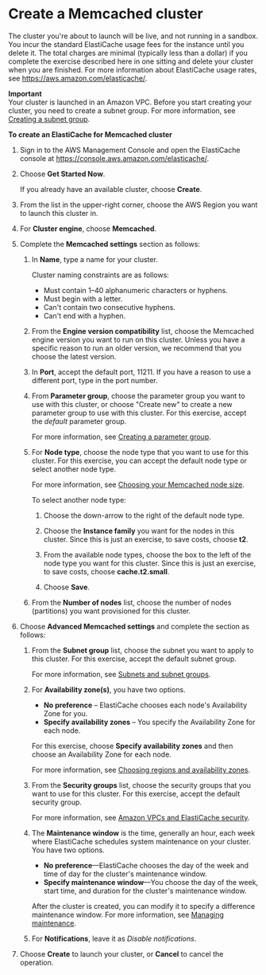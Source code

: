 # Create a Memcached cluster<a name="GettingStarted.CreateCluster"></a>

The cluster you're about to launch will be live, and not running in a sandbox\. You incur the standard ElastiCache usage fees for the instance until you delete it\. The total charges are minimal \(typically less than a dollar\) if you complete the exercise described here in one sitting and delete your cluster when you are finished\. For more information about ElastiCache usage rates, see [https://aws\.amazon\.com/elasticache/](https://aws.amazon.com/elasticache/)\.

**Important**  
Your cluster is launched in an Amazon VPC\. Before you start creating your cluster, you need to create a subnet group\. For more information, see [Creating a subnet group](SubnetGroups.Creating.md)\.

**To create an ElastiCache for Memcached cluster**

1. Sign in to the AWS Management Console and open the ElastiCache console at [ https://console\.aws\.amazon\.com/elasticache/](https://console.aws.amazon.com/elasticache/)\.

1. Choose **Get Started Now**\.

   If you already have an available cluster, choose **Create**\.

1. From the list in the upper\-right corner, choose the AWS Region you want to launch this cluster in\.

1. For **Cluster engine**, choose **Memcached**\.

1. Complete the **Memcached settings** section as follows:

   1. In **Name**, type a name for your cluster\.

      Cluster naming constraints are as follows:
      + Must contain 1–40 alphanumeric characters or hyphens\.
      + Must begin with a letter\.
      + Can't contain two consecutive hyphens\.
      + Can't end with a hyphen\.

   1. From the **Engine version compatibility** list, choose the Memcached engine version you want to run on this cluster\. Unless you have a specific reason to run an older version, we recommend that you choose the latest version\.

   1. In **Port**, accept the default port, 11211\. If you have a reason to use a different port, type in the port number\.

   1. From **Parameter group**, choose the parameter group you want to use with this cluster, or choose "Create new" to create a new parameter group to use with this cluster\. For this exercise, accept the *default* parameter group\.

      For more information, see [Creating a parameter group](ParameterGroups.Creating.md)\.

   1. For **Node type**, choose the node type that you want to use for this cluster\. For this exercise, you can accept the default node type or select another node type\.

      For more information, see [Choosing your Memcached node size](nodes-select-size.md#CacheNodes.SelectSize)\.

      To select another node type:

      1. Choose the down\-arrow to the right of the default node type\.

      1. Choose the **Instance family** you want for the nodes in this cluster\. Since this is just an exercise, to save costs, choose **t2**\.

      1. From the available node types, choose the box to the left of the node type you want for this cluster\. Since this is just an exercise, to save costs, choose **cache\.t2\.small**\.

      1. Choose **Save**\.

   1. From the **Number of nodes** list, choose the number of nodes \(partitions\) you want provisioned for this cluster\.

1. Choose **Advanced Memcached settings** and complete the section as follows:

   1. From the **Subnet group** list, choose the subnet you want to apply to this cluster\. For this exercise, accept the default subnet group\.

      For more information, see [Subnets and subnet groups](SubnetGroups.md)\.

   1. For **Availability zone\(s\)**, you have two options\.
      + **No preference** – ElastiCache chooses each node's Availability Zone for you\.
      + **Specify availability zones** – You specify the Availability Zone for each node\.

      For this exercise, choose **Specify availability zones** and then choose an Availability Zone for each node\.

      For more information, see [Choosing regions and availability zones](RegionsAndAZs.md)\.

   1. From the **Security groups** list, choose the security groups that you want to use for this cluster\. For this exercise, accept the default security group\.

      For more information, see [Amazon VPCs and ElastiCache security](VPCs.md)\.

   1. The **Maintenance window** is the time, generally an hour, each week where ElastiCache schedules system maintenance on your cluster\. You have two options\.
      + **No preference**—ElastiCache chooses the day of the week and time of day for the cluster's maintenance window\.
      + **Specify maintenance window**—You choose the day of the week, start time, and duration for the cluster's maintenance window\.

      After the cluster is created, you can modify it to specify a difference maintenance window\. For more information, see [Managing maintenance](maintenance-window.md)\.

   1. For **Notifications**, leave it as *Disable notifications*\.

1. Choose **Create** to launch your cluster, or **Cancel** to cancel the operation\.